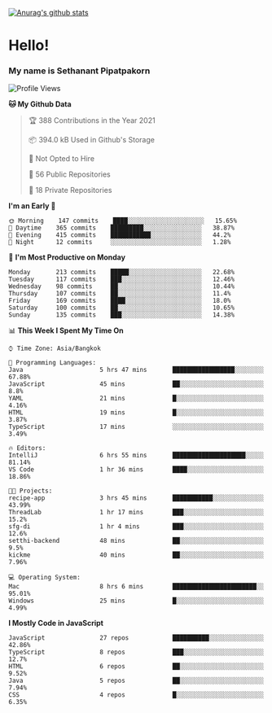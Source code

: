 [![Anurag's github stats](https://github-readme-stats.vercel.app/api?username=thetkpark&count_private=true&show_icons=true&theme=dracula)](https://github.com/anuraghazra/github-readme-stats)

# Hello!
### My name is Sethanant Pipatpakorn

<!--START_SECTION:waka-->
![Profile Views](http://img.shields.io/badge/Profile%20Views-7-blue)

**🐱 My Github Data** 

> 🏆 388 Contributions in the Year 2021
 > 
> 📦 394.0 kB Used in Github's Storage 
 > 
> 🚫 Not Opted to Hire
 > 
> 📜 56 Public Repositories 
 > 
> 🔑 18 Private Repositories  
 > 
**I'm an Early 🐤** 

```text
🌞 Morning    147 commits    ████░░░░░░░░░░░░░░░░░░░░░   15.65% 
🌆 Daytime    365 commits    █████████░░░░░░░░░░░░░░░░   38.87% 
🌃 Evening    415 commits    ███████████░░░░░░░░░░░░░░   44.2% 
🌙 Night      12 commits     ░░░░░░░░░░░░░░░░░░░░░░░░░   1.28%

```
📅 **I'm Most Productive on Monday** 

```text
Monday       213 commits    █████░░░░░░░░░░░░░░░░░░░░   22.68% 
Tuesday      117 commits    ███░░░░░░░░░░░░░░░░░░░░░░   12.46% 
Wednesday    98 commits     ██░░░░░░░░░░░░░░░░░░░░░░░   10.44% 
Thursday     107 commits    ██░░░░░░░░░░░░░░░░░░░░░░░   11.4% 
Friday       169 commits    ████░░░░░░░░░░░░░░░░░░░░░   18.0% 
Saturday     100 commits    ██░░░░░░░░░░░░░░░░░░░░░░░   10.65% 
Sunday       135 commits    ███░░░░░░░░░░░░░░░░░░░░░░   14.38%

```


📊 **This Week I Spent My Time On** 

```text
⌚︎ Time Zone: Asia/Bangkok

💬 Programming Languages: 
Java                     5 hrs 47 mins       █████████████████░░░░░░░░   67.88% 
JavaScript               45 mins             ██░░░░░░░░░░░░░░░░░░░░░░░   8.8% 
YAML                     21 mins             █░░░░░░░░░░░░░░░░░░░░░░░░   4.16% 
HTML                     19 mins             █░░░░░░░░░░░░░░░░░░░░░░░░   3.87% 
TypeScript               17 mins             ░░░░░░░░░░░░░░░░░░░░░░░░░   3.49%

🔥 Editors: 
IntelliJ                 6 hrs 55 mins       ████████████████████░░░░░   81.14% 
VS Code                  1 hr 36 mins        ████░░░░░░░░░░░░░░░░░░░░░   18.86%

🐱‍💻 Projects: 
recipe-app               3 hrs 45 mins       ███████████░░░░░░░░░░░░░░   43.99% 
ThreadLab                1 hr 17 mins        ███░░░░░░░░░░░░░░░░░░░░░░   15.2% 
sfg-di                   1 hr 4 mins         ███░░░░░░░░░░░░░░░░░░░░░░   12.6% 
setthi-backend           48 mins             ██░░░░░░░░░░░░░░░░░░░░░░░   9.5% 
kickme                   40 mins             ██░░░░░░░░░░░░░░░░░░░░░░░   7.96%

💻 Operating System: 
Mac                      8 hrs 6 mins        ███████████████████████░░   95.01% 
Windows                  25 mins             █░░░░░░░░░░░░░░░░░░░░░░░░   4.99%

```

**I Mostly Code in JavaScript** 

```text
JavaScript               27 repos            ██████████░░░░░░░░░░░░░░░   42.86% 
TypeScript               8 repos             ███░░░░░░░░░░░░░░░░░░░░░░   12.7% 
HTML                     6 repos             ██░░░░░░░░░░░░░░░░░░░░░░░   9.52% 
Java                     5 repos             ██░░░░░░░░░░░░░░░░░░░░░░░   7.94% 
CSS                      4 repos             █░░░░░░░░░░░░░░░░░░░░░░░░   6.35%

```



<!--END_SECTION:waka-->
